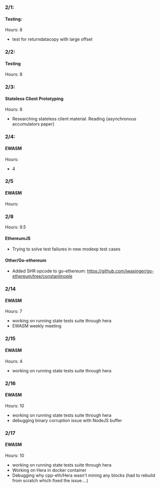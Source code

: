 ### 2/1:
#### Testing:
Hours: 8
 - test for returndatacopy with large offset

### 2/2:
#### Testing
Hours: 8

### 2/3:
#### Stateless Client Prototyping
Hours: 8
 - Researching stateless client material.  Reading {asynchronous accumulators paper}

### 2/4:
#### EWASM
Hours:
 - 4

### 2/5
#### EWASM
Hours: 

### 2/8
Hours: 9.5

#### EthereumJS
 - Trying to solve test failures in new modexp test cases

#### Other/Go-ethereum
 - Added SHR opcode to go-ethereum: https://github.com/jwasinger/go-ethereum/tree/constantinople

### 2/14
#### EWASM
Hours: 7
 - working on running state tests suite through hera
 - EWASM weekly meeting

### 2/15
#### EWASM
Hours: 4
 - working on running state tests suite through hera

### 2/16
#### EWASM
Hours: 10
 - working on running state tests suite through hera 
 - debugging binary corruption issue with NodeJS buffer

### 2/17
#### EWASM
Hours: 10
 - working on running state tests suite through hera 
 - Working on Hera in docker container
 - Debugging why cpp-eth/Hera wasn't mining any blocks (had to rebuild from scratch which fixed the issue....)
